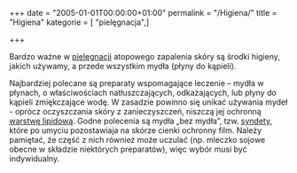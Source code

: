 +++
date = "2005-01-01T00:00:00+01:00"
permalink = "/Higiena/"
title = "Higiena"
kategorie = [ "pielęgnacja",]

+++

Bardzo ważne w [pielęgnacji](/atopedia/Pielęgnacja "wikilink") atopowego zapalenia skóry są środki higieny, jakich używamy, a przede wszystkim mydła (płyny do kąpieli).

Najbardziej polecane są preparaty wspomagające leczenie – mydła w płynach, o właściwościach natłuszczających, odkażających, lub płyny do kąpieli zmiękczające wodę. W zasadzie powinno się unikać używania mydeł - oprócz oczyszczania skóry z zanieczyszczeń, niszczą jej ochronną [warstwę lipidową](/atopedia/Płaszcz_lipidowy "wikilink"). Godne polecenia są mydła „bez mydła”, tzw. [syndety](/atopedia/syndet "wikilink"), które po umyciu pozostawiaja na skórze cienki ochronny film. Należy pamiętać, że część z nich również może uczulać (np. mleczko sojowe obecne w składzie niektórych preparatów), więc wybór musi być indywidualny.
